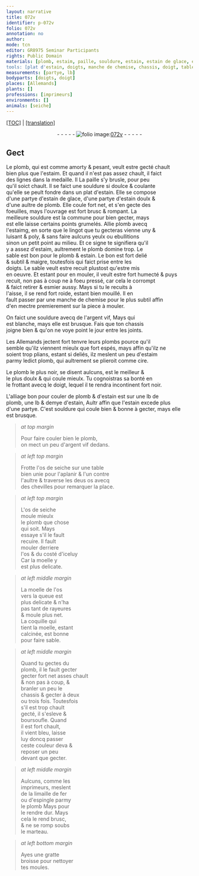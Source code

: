 ```yaml
---
layout: narrative
title: 072v
identifier: p-072v
folio: 072v
annotation: no
author:
mode: tcn
editor: GR8975 Seminar Participants
rights: Public Domain
materials: [plomb, estaim, paille, souldure, estain, estain de glace, estain doulx, estaimg, argent vif, plombs, cire, plomb le plus noir, se disent aulcuns, est le meilleur & le plus doulx & qui coule mieulx, os de seiche, os, moelle, moelle de l'os, coquille, limaille de fer, espingle]
tools: [plat d'estain, doigts, manche de chemise, chassis, doigt, table bien unie, chevilles, os de seiche, marteau, gratte broisse, moules]
measurements: [partye, lb]
bodyparts: [doigts, doigt]
places: [Allemands]
plants: []
professions: [imprimeurs]
environments: []
animals: [seiche]
---
```


 <p><a href="{{ site.baseurl }}/normalized/">[TOC]</a> | <a href="{{ site.baseurl }}/texts/p-072v_tl/" target="_blank">[translation]</a></p><div class="folio" align="center">- - - - - <a href="http://gallica.bnf.fr/ark:/12148/btv1b10500001g/f150.image" target="_blank"><img src="https://cu-mkp.github.io/2017-workshop-edition/assets/photo-icon.png" alt="folio image: " style="display:inline-block; margin-bottom:-3px;"/>072v</a> - - - - - </div>  
  

## Gect

 
Le <span class="m">plomb</span>, qui est co<span class="exp">mm</span>e amorty & pesant, veult estre gecté chault<br/> bien plus que l'<span class="m">estaim</span>. Et quand il n'est pas assez chault, il faict<br/> des lignes dans la medaille. <span class="del">Il</span> La <span class="m">paille</span> s'y brusle, pour peu<br/> qu'il soict chault. Il se faict une <span class="m">souldure</span> si doulce & coula<span class="exp">n</span>te<br/> qu'elle se peult fondre dans un <span class="tl">plat d'<span class="m">estain</span></span>. Elle se compose<br/> d'une <span class="ms">partye</span> d'<span class="m">estain de glace</span>, d'une <span class="ms">partye</span> d'<span class="m">estain doulx</span> &<br/> d'une aultre de <span class="m">plomb</span>. Elle coule fort net, et s'en gecte des<br/> foeuilles, mays l'ouvrage est fort brusc & rompant. La<br/> meilleure <span class="m">souldure</span> est la commune pour bien gecter, mays<br/> <span class="del">est</span> elle laisse certains points grumelés. Allie <span class="m">plomb</span> avecq<br/> l'<span class="m">estaimg</span>, en sorte que le lingot que tu gecteras vienne uny &<br/> luisant & poly, & sans faire aulcuns yeulx ou ebullitions<br/> sinon un petit point au milieu. Et ce signe te signifiera qu'il<br/> y a assez d'<span class="m">estaim</span>, aultrem<span class="exp">ent</span> le <span class="m">plomb</span> domine trop. Le<br/> sable est bon pour le <span class="m">plomb</span> & <span class="m">estain</span>. Le bon est fort delié<br/> & subtil & maigre, toutesfois qui faict prise entre les<br/> <span class="tl"><span class="bp">doigts</span></span>. Le sable veult estre recuit plustost qu'estre mis<br/> en oeuvre. Et <span class="del">estant</span> <span class="add">pour en</span> mouler, il veult estre fort humecté & puys<br/> recuit, non pas à coup ne à foeu pressé, car cela le corrompt<br/> & faict retirer & esmier aussy. Mays si tu le recuits à <br/> l'aisse, il se rend fort roide, estant bien mouillé. Il en<br/> fault passer par une <span class="tl"><span class="add">manche de</span> chemise</span> pour le plus subtil affin<br/> d'en mectre premierem<span class="exp">ent</span> sur la piece à mouler.
 
On faict une <span class="m">souldure</span> avecq de l'<span class="m">argent vif</span>, <span class="del">Mays</span> qui<br/> est blanche, mays elle est brusque. Fais que ton <span class="tl">chassis</span><br/> joigne bien & qu'on ne voye point le jour entre les joints.
 
Les <span class="pl">Allemands</span> jectent fort tenvre leurs <span class="m">plombs</span> pource qu'il<br/> semble qu'ilz viennent mieulx que fort espés, mays affin qu'ilz ne<br/> soient trop plians, estant si deliés, ilz meslent un peu d'<span class="m">estaim</span><br/> parmy ledict <span class="m">plomb</span>, qui aultrement se plieroit comme <span class="m">cire</span>.
 
Le <span class="m">plomb le plus noir, se disent aulcuns, est le meilleur &<br/> le plus doulx & qui coule mieulx</span>. <span class="sn">Tu cognoistras sa bonté en<br/> le frottant avecq le <span class="tl"><span class="bp">doigt</span></span>, lequel il te rendra incontinent fort noir</span>.
 
L'alliage bon pour couler de <span class="m">plomb</span> & d'<span class="m">estain</span> est sur une <span class="ms">lb</span> de<br/> <span class="m">plomb</span>, une <span class="ms">lb</span> & demye d'<span class="m">estain</span>, <span class="del">Aultr</span> affin que l'<span class="m">estain</span> excede plus<br/> d'une <span class="ms">partye</span>. C'est <span class="m">souldure</span> qui coule bien & bonne à gecter, mays elle<br/> est brusque.
 
> *at top margin*
> 
> 
>   Pour faire couler bien le <span class="m">plomb</span>,<br/> on mect un peu d'<span class="m">argent vif</span> dedans.
 
> *at left top margin*
> 
> 
>   Frotte l'<span class="m">os de <span class="al">seiche</span></span> sur une <span class="tl">table<br/> bien unie</span> pour l'aplanir & l'un contre<br/> l'aultre & traverse les deus <span class="m">os</span> avecq<br/> des <span class="tl">chevilles</span> pour remarquer la place.
 
> *at left top margin*
> 
> 
>   L'<span class="tl"><span class="m">os de <span class="al">seiche</span></span></span><br/> moule mieulx<br/> le <span class="m">plomb</span> que chose<br/> qui soit. Mays<br/> essaye s'il le fault<br/> recuire. <span class="del">Il fault<br/> mouler derriere<br/> l'<span class="m">os</span> & du costé d'iceluy<br/> Car la <span class="m">moelle</span> y<br/> est plus delicate</span>.
 
> *at left middle margin*
> 
> 
>   La <span class="m">moelle de l'os</span><br/> vers la queue est<br/> plus delicate & n'ha<br/> pas tant de rayeures<br/> & moule plus net.<br/> La <span class="m">coquille</span> qui<br/> tient la <span class="m">moelle</span>, estant<br/> calcinée, est bonne<br/> pour faire sable.
 
> *at left middle margin*
> 
> 
>   Quand tu gectes du<br/> <span class="m">plomb</span>, il le fault gecter<br/> <span class="del">gecter fort net</span> <span class="add">asses</span> chault<br/> & non pas à coup, &<br/> branler un peu le<br/> <span class="tl">chassis</span> & gecter à deux<br/> ou trois fois. Toutesfois<br/> s'il est trop chault<br/> gecté, il s'esleve &<br/> boursoufle. Quand<br/> il est fort chault,<br/> il vient bleu, laisse<br/> luy doncq passer<br/> ceste couleur <span class="del">deva</span> &<br/> reposer un peu<br/> devant que gecter.
 
> *at left middle margin*
> 
> 
>   Aulcuns, co<span class="exp">mm</span>e les<br/> <span class="pro">imprimeurs</span>, meslent<br/> de la <span class="m">limaille de fer</span><br/> ou d'<span class="m">espingle</span> parmy<br/> le <span class="m">plomb</span> <span class="del">Mays</span> pour<br/> le rendre dur. Mays<br/> cela le rend brusc,<br/> & <span class="del">ne</span> se romp soubs<br/> le <span class="tl">marteau</span>.
 
> *at left bottom margin*
> 
> 
>   Ayes une <span class="tl">gratte<br/> broisse</span> pour nettoyer<br/> tes <span class="tl">moules</span>.
 
 